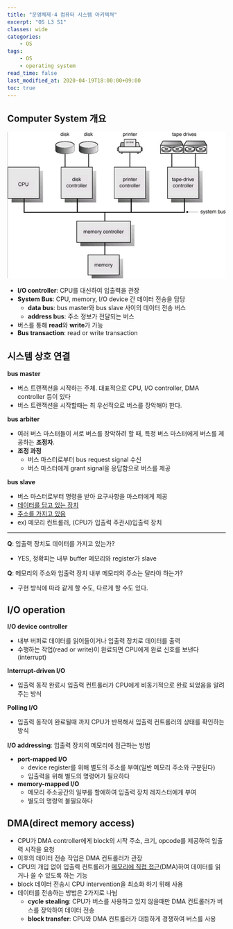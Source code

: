 ```yaml
---
title: "운영체제-4 컴퓨터 시스템 아키텍쳐"
excerpt: "OS L3 S1"
classes: wide
categories:
    - OS
tags:
    - OS
    - operating system
read_time: false
last_modified_at: 2020-04-19T18:00:00+09:00
toc: true        
---
```


## Computer System 개요
![computer-system](/assets/images/computer-system.jpg)
- **I/O controller**: CPU를 대신하여 입출력을 관장
- **System Bus**: CPU, memory, I/O device 간 데이터 전송을 담당
    - **data bus**: bus master와 bus slave 사이의 데이터 전송 버스
    - **address bus**: 주소 정보가 전달되는 버스
- 버스를 통해 **read**와 **write**가 가능
- **Bus transaction**: read or write transaction



## 시스템 상호 연결

**bus master**

- 버스 트랜잭션을 시작하는 주체. 대표적으로 CPU, I/O controller, DMA controller 등이 있다
- 버스 트랜잭션을 시작할때는 최 우선적으로 버스를 장악해야 한다.

**bus arbiter**

- 여러 버스 마스터들이 서로 버스를 장악하려 할 때, 특정 버스 마스터에게 버스를 제공하는 **조정자**.
- **조정 과정**
    - 버스 마스터로부터 bus request signal 수신
    - 버스 마스터에게 grant signal을 응답함으로 버스를 제공

**bus slave**
- 버스 마스터로부터 명령을 받아 요구사항을 마스터에게 제공
- <u>데이터를 담고 있는 장치</u>
- <u>주소를 가지고 있음</u>
- ex) 메모리 컨트롤러, (CPU가 입출력 주관시)입출력 장치

---

**Q**: 입출력 장치도 데이터를 가지고 있는가?

- YES, 정확피는 내부 buffer 메모리와 register가 slave

**Q**: 메모리의 주소와 입출력 장치 내부 메모리의 주소는 달라야 하는가?
- 구현 방식에 따라 같게 할 수도, 다르게 할 수도 있다.



## I/O operation

**I/O device controller**

- 내부 버퍼로 데이터를 읽어들이거나 입출력 장치로 데이터를 출력
- 수행하는 작업(read or write)이 완료되면 CPU에게 완료 신호를 보낸다(interrupt)

**Interrupt-driven I/O**
- 입출력 동작 완료시 입출력 컨트롤러가 CPU에게 비동기적으로 완료 되었음을 알려주는 방식

**Polling I/O**
- 입출력 동작이 완료될때 까지 CPU가 반복해서 입출력 컨트롤러의 상태를 확인하는 방식  



**I/O addressing**: 입출력 장치의 메모리에 접근하는 방법
- **port-mapped I/O**
    - device register를 위해 별도의 주소를 부여(일반 메모리 주소와 구분된다)
    - 입출력을 위해 별도의 명령어가 필요하다
- **memory-mapped I/O**
    - 메모리 주소공간의 일부를 할애하여 입출력 장치 레지스터에게 부여
    - 별도의 명령억 불필요하다
    



## DMA(direct memory access)

- CPU가 DMA controller에게 block의 시작 주소, 크기, opcode를 제공하여 입출력 시작을 요청
- 이후의 데이터 전송 작업은 DMA 컨트롤러가 관장
- CPU의 개입 없이 입출력 컨트롤러가 <u>메모리에 직접 접근</u>(DMA)하여 데이터를 읽거나 쓸 수 있도록 하는 기능
- block 데이터 전송시 CPU intervention을 최소화 하기 위해 사용
- 데이터를 전송하는 방법은 2가지로 나뉨
    - **cycle stealing**: CPU가 버스를 사용하고 있지 않을때만 DMA 컨트롤러가 버스를 장악하여 데이터 전송
    - **block transfer**: CPU와 DMA 컨트롤러가 대등하게 경쟁하여 버스를 사용 